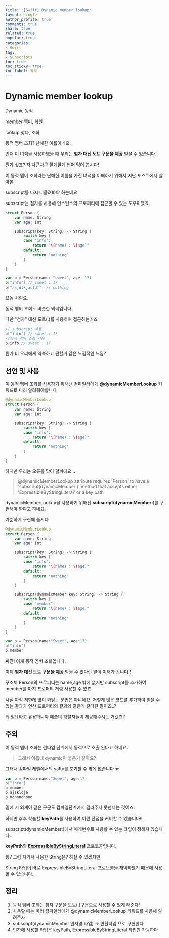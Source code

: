 ```yaml
---
title: "[Swift] Dynamic member lookup"
layout: single
author_profile: true
comments: true
share: true
related: true
popular: true
categories:
- Swift
tag:
- Subscripts
toc: true
toc_sticky: true
toc_label: 목차
---
```

# Dynamic member lookup

Dynamic 동적

member 멤버, 회원

lookup 찾다, 조회

동적 멤버 조회? 난해한 이름이네요.

먼저 이 녀석을 사용하였을 때 우리는 **첨자 대신 도트 구문을 제공** 받을 수 있습니다.

뭔가 싶죠? 자 차근차근 잘게잘게 씹어 먹어 봅시다!

이 동적 멤버 조회라는 난해한 이름을 가진 녀석을 이해하기 위해서 지난 포스트에서 알아본

subscript를 다시 떠올려봐야 하는데요

subscript는 첨자를 사용해 인스턴스의 프로퍼티에 접근할 수 있는 도우미였죠

```swift
struct Person {
	var name: String
	var age: Int

	subscript(key: String) -> String {
		switch key {
		case "info":
			return "\(name) : \(age)"
		default: 
			return "nothing"	
		}
	}
}

var p = Person(name: "sweet", age: 17)
p["info"] // sweet : 17
p["asjdlkjasldf"] // nothing
```

요놈 처럼요.

동적 멤버 조회도 비슷한 맥락입니다.

다만 "첨자" 대신 도트(.)를 사용하여 접근하는거죠

```swift
// subscript 사용
p["info"] // sweet : 17
//동적 멤버 조회 사용
p.info // sweet : 17 
```

뭔가 더 우리에게 익숙하고 편할거 같은 느낌적인 느낌?

## 선언 및 사용

이 동적 멤버 조회를 사용하기 위해선 컴파일러에게  **@dynamicMemberLookup** 키워드로 미리 알려줘야합니다

```swift
@dynamicMemberLookup
struct Person {
    var name: String
    var age: Int

    subscript(key: String) -> String {
        switch key {
        case "info":
            return "\(name) : \(age)"
        default: 
            return "nothing"	
        }
    }
}
```

하지만 우리는 오류를 맞이 할꺼에요...

> @dynamicMemberLookup attribute requires 'Person' to have a 'subscript(dynamicMember:)' method that accepts either 'ExpressibleByStringLiteral' or a key path

dynamicMemberLookup을 사용하기 위해선 **subscript(dynamicMember:**)를 구현해야 한다고 하네요.

가뿐하게 구현해 줍시다

```swift
@dynamicMemberLookup
struct Person {
    var name: String
    var age: Int

    subscript(key: String) -> String {
        switch key {
        case "info":
            return "\(name) : \(age)"
        default: 
            return "nothing"	
        }
    }

    subscript(dynamicMember key: String) -> String {
        switch key {
        case "member":
            return "\(name) : \(age)"
        default: 
            return "nothing"	
        }
    }
}

var p = Person(name:"Sweet", age:17)
p["info"]
p.member
```

짜잔! 이게 동적 멤버 조회입니다.

이제 **첨자 대신 도트 구문을 제공** 받을 수 있다란 말이 이해가 갑니다!!

구조체 Person의 프로퍼티는 name,age 밖에 없지만 subscript를 추가하여 member를 마치 프로퍼티 처럼 사용할 수 있죠.

사실 아직 저한테 많이 와닿는 문법은 아니에요. 저렇게 많은 코드를 추가하여 얻을 수 있는 결과가 연산 프로퍼티의 결과와 같은거 같다란 말이죠..?

뭐 필요하고 유용하니까 애플의 개발자들이 제공해주시는 거겠죠?

## 주의

이 동적 멤버 조회는 런타임 단계에서 동적으로 호출 된다고 하네요.

> 그래서 이름에 dynamic이 붙은거 같아요?

그래서 컴파일 레벨에서의 safty를 포기할 수 밖에 없습니다 ㅠ

```swift
var p = Person(name:"Sweet", age:17)
p["info"]
p.member
p.ajskldja
p.nonononono
```

밑에 저 외계어 같은 구문도 컴파일단계에서 걸러주지 못한다는 것이죠.

하지만 추후 학습할 **keyPath**를 사용하여 이런 단점을 커버할 수 있습니다!!

subscript(dynamicMember:)에서 매개변수로 사용할 수 있는 타입이 정해져 있습니다.

**keyPath**와 [**ExpressibleByStringLiteral**](https://developer.apple.com/documentation/swift/expressiblebystringliteral) 프로토콜입니다.

읭? 그럼 저기서 사용한 String은? 하실 수 있겠지만

String 타입이 바로 ExpressibleByStringLiteral 프로토콜을 채택하였기 때문에 사용할 수 있습니다.

## 정리

1. 동적 멤버 조회는 첨자 구문을 도트(.)구문으로 사용할 수 있게 해준다!
2. 사용할 때는 미리 컴파일러에게 @dynamicMemberLookup 키워드를 사용해 알려주자
3. subscript(dynamicMember 인자명:타입) → 반환타입 으로 구현한다
4. 인자에 사용할 타입은 keyPath, ExpressibleByStringLiteral 타입만 가능하다

